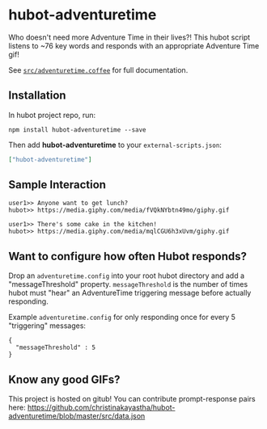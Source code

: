 # hubot-adventuretime

Who doesn't need more Adventure Time in their lives?!
This hubot script listens to ~76 key words and responds with an appropriate Adventure Time gif!

See [`src/adventuretime.coffee`](src/adventuretime.coffee) for full documentation.

## Installation

In hubot project repo, run:

`npm install hubot-adventuretime --save`

Then add **hubot-adventuretime** to your `external-scripts.json`:

```json
["hubot-adventuretime"]
```

## Sample Interaction

```
user1>> Anyone want to get lunch?
hubot>> https://media.giphy.com/media/fVQkNYbtn49mo/giphy.gif
```

```
user1>> There's some cake in the kitchen!
hubot>>	https://media.giphy.com/media/mqlCGU6h3xUvm/giphy.gif
```
## Want to configure how often Hubot responds?
Drop an ```adventuretime.config``` into your root hubot directory and add a "messageThreshold" property. ```messageThreshold``` is the number of times hubot must "hear" an AdventureTime triggering message before actually responding.

Example ```adventuretime.config``` for only responding once for every 5 "triggering" messages:
```
{
  "messageThreshold" : 5
}
```
## Know any good GIFs?

This project is hosted on gitub!
You can contribute prompt-response pairs here: https://github.com/christinakayastha/hubot-adventuretime/blob/master/src/data.json
